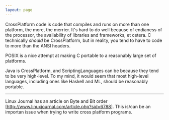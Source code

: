 ```yaml
---
layout: page
---
```




CrossPlatform code is code that compiles and runs on more than one platform, the more, the merrier. It's hard to do well because of endianess of the processor, the availability of libraries and frameworks, et cetera. C technically *should* be CrossPlatform, but in reality, you tend to have to code to more than the ANSI headers.

POSIX is a nice attempt at making C portable to a reasonably large set of platforms.

Java is CrossPlatform, and ScriptingLanguages can be because they tend to be very high-level. To my mind, it would seem that most high-level languages, including ones like Haskell and ML, should be reasonably portable.

---

Linux Journal has an article on Byte and Bit order [http://www.linuxjournal.com/article.php?sid=6788].  This is/can be an importan issue when trying to write cross platform programs.
